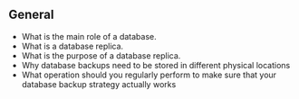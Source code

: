 ## General

- What is the main role of a database.
- What is a database replica.
- What is the purpose of a database replica.
- Why database backups need to be stored in different physical locations
- What operation should you regularly perform to make sure that your database backup strategy actually works
